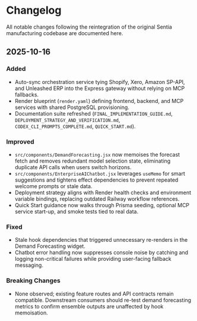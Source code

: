 # Changelog

All notable changes following the reintegration of the original Sentia manufacturing codebase are documented here.

## 2025-10-16
### Added
- Auto-sync orchestration service tying Shopify, Xero, Amazon SP-API, and Unleashed ERP into the Express gateway without relying on MCP fallbacks.
- Render blueprint (`render.yaml`) defining frontend, backend, and MCP services with shared PostgreSQL provisioning.
- Documentation suite refreshed (`FINAL_IMPLEMENTATION_GUIDE.md`, `DEPLOYMENT_STRATEGY_AND_VERIFICATION.md`, `CODEX_CLI_PROMPTS_COMPLETE.md`, `QUICK_START.md`).

### Improved
- `src/components/DemandForecasting.jsx` now memoises the forecast fetch and removes redundant model selection state, eliminating duplicate API calls when users switch horizons.
- `src/components/EnterpriseAIChatbot.jsx` leverages `useMemo` for smart suggestions and tightens effect dependencies to prevent repeated welcome prompts or stale data.
- Deployment strategy aligns with Render health checks and environment variable bindings, replacing outdated Railway workflow references.
- Quick Start guidance now walks through Prisma seeding, optional MCP service start-up, and smoke tests tied to real data.

### Fixed
- Stale hook dependencies that triggered unnecessary re-renders in the Demand Forecasting widget.
- Chatbot error handling now suppresses console noise by catching and logging non-critical failures while providing user-facing fallback messaging.

### Breaking Changes
- None observed; existing feature routes and API contracts remain compatible. Downstream consumers should re-test demand forecasting metrics to confirm ensemble outputs are unaffected by hook memoisation.

